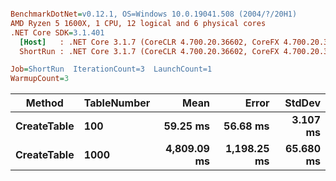 ``` ini

BenchmarkDotNet=v0.12.1, OS=Windows 10.0.19041.508 (2004/?/20H1)
AMD Ryzen 5 1600X, 1 CPU, 12 logical and 6 physical cores
.NET Core SDK=3.1.401
  [Host]   : .NET Core 3.1.7 (CoreCLR 4.700.20.36602, CoreFX 4.700.20.37001), X64 RyuJIT
  ShortRun : .NET Core 3.1.7 (CoreCLR 4.700.20.36602, CoreFX 4.700.20.37001), X64 RyuJIT

Job=ShortRun  IterationCount=3  LaunchCount=1  
WarmupCount=3  

```
|      Method | TableNumber |        Mean |       Error |    StdDev |
|------------ |------------ |------------:|------------:|----------:|
| **CreateTable** |         **100** |    **59.25 ms** |    **56.68 ms** |  **3.107 ms** |
| **CreateTable** |        **1000** | **4,809.09 ms** | **1,198.25 ms** | **65.680 ms** |
